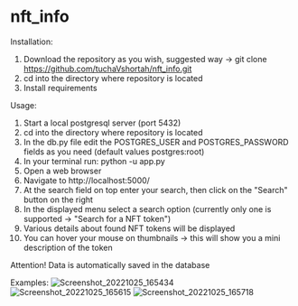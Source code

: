 # nft_info

Installation:
  1. Download the repository as you wish, suggested way -> git clone https://github.com/tuchaVshortah/nft_info.git
  2. cd into the directory where repository is located
  3. Install requirements

Usage:
  1. Start a local postgresql server (port 5432)
  2. cd into the directory where repository is located
  3. In the db.py file edit the POSTGRES_USER and POSTGRES_PASSWORD fields as you need (default values postgres:root)
  4. In your terminal run: python -u app.py
  5. Open a web browser
  6. Navigate to http://localhost:5000/
  7. At the search field on top enter your search, then click on the "Search" button on the right
  8. In the displayed menu select a search option (currently only one is supported -> "Search for a NFT token")
  9. Various details about found NFT tokens will be displayed
  10. You can hover your mouse on thumbnails -> this will show you a mini description of the token

Attention! Data is automatically saved in the database

Examples:
![Screenshot_20221025_165434](https://user-images.githubusercontent.com/71591558/197755310-1720ce80-509a-43b1-b5c5-9704597ba977.png)
![Screenshot_20221025_165615](https://user-images.githubusercontent.com/71591558/197755539-209eebfb-6c8d-42de-b606-7d5b70c39ad2.png)
![Screenshot_20221025_165718](https://user-images.githubusercontent.com/71591558/197755723-97bbb402-467c-476b-a396-050fae150166.png)
